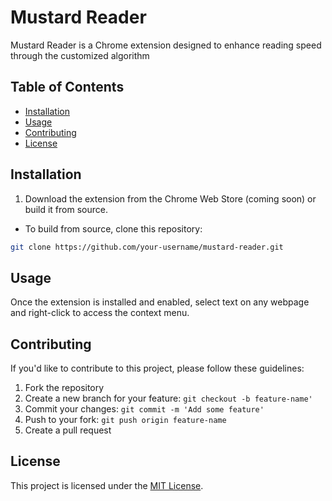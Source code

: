 # Mustard Reader

Mustard Reader is a Chrome extension designed to enhance reading speed through the customized algorithm

## Table of Contents

- [Installation](#installation)
- [Usage](#usage)
- [Contributing](#contributing)
- [License](#license)

## Installation

1. Download the extension from the Chrome Web Store (coming soon) or build it from source.

- To build from source, clone this repository:

```bash
git clone https://github.com/your-username/mustard-reader.git
```

## Usage

Once the extension is installed and enabled, select text on any webpage and right-click to access the context menu.

## Contributing

If you'd like to contribute to this project, please follow these guidelines:

1. Fork the repository
2. Create a new branch for your feature: ``` git checkout -b feature-name' ```
3. Commit your changes: ``` git commit -m 'Add some feature' ```
4. Push to your fork: ``` git push origin feature-name ```
5. Create a pull request

## License

This project is licensed under the [MIT License](https://opensource.org/license/mit/).
